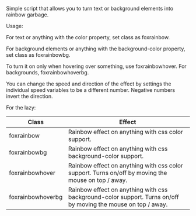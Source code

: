 Simple script that allows you to turn text or background elements into rainbow garbage.

Usage:

For text or anything with the color property, set class as foxrainbow.

For background elements or anything with the background-color property, set class as foxrainbowbg.

To turn it on only when hovering over something, use foxrainbowhover. For backgrounds, foxrainbowhoverbg.

You can change the speed and direction of the effect by settings the individual speed variables to be a different number. Negative numbers invert the direction.


For the lazy:

Class  | Effect
------------- | -------------
foxrainbow  | Rainbow effect on anything with css color support.
foxrainbowbg  | Rainbow effect on anything with css background-color support.
foxrainbowhover  | Rainbow effect on anything with css color support. Turns on/off by moving the mouse on top / away.
foxrainbowhoverbg  | Rainbow effect on anything with css background-color support. Turns on/off by moving the mouse on top / away.
